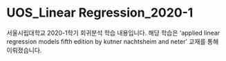 # UOS_Linear Regression_2020-1
서울시립대학교 2020-1학기 회귀분석 학습 내용입니다.
해당 학습은 'applied linear regression models fifth edition by kutner nachtsheim and neter' 교재를 통해 이뤄졌습니다.
